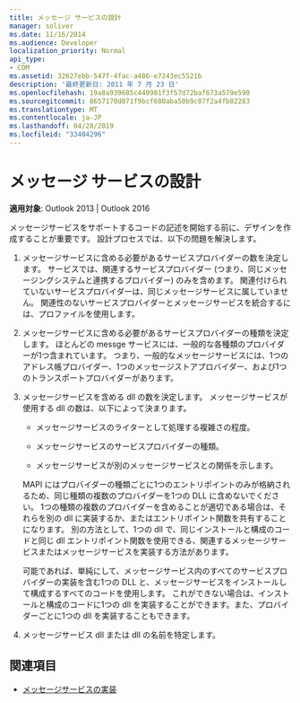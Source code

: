 ```yaml
---
title: メッセージ サービスの設計
manager: soliver
ms.date: 11/16/2014
ms.audience: Developer
localization_priority: Normal
api_type:
- COM
ms.assetid: 32627ebb-547f-4fac-a406-e7243ec5521b
description: '最終更新日: 2011 年 7 月 23 日'
ms.openlocfilehash: 19a8a939685c440901f3f57d72baf673a579e590
ms.sourcegitcommit: 8657170d071f9bcf680aba50b9c07f2a4fb82283
ms.translationtype: MT
ms.contentlocale: ja-JP
ms.lasthandoff: 04/28/2019
ms.locfileid: "33404296"
---
```

# <a name="designing-a-message-service"></a>メッセージ サービスの設計

**適用対象**: Outlook 2013 | Outlook 2016 
  
メッセージサービスをサポートするコードの記述を開始する前に、デザインを作成することが重要です。 設計プロセスでは、以下の問題を解決します。
  
1. メッセージサービスに含める必要があるサービスプロバイダーの数を決定します。 サービスでは、関連するサービスプロバイダー (つまり、同じメッセージングシステムと連携するプロバイダー) のみを含めます。 関連付けられていないサービスプロバイダーは、同じメッセージサービスに属していません。 関連性のないサービスプロバイダーとメッセージサービスを統合するには、プロファイルを使用します。
    
2. メッセージサービスに含める必要があるサービスプロバイダーの種類を決定します。 ほとんどの messge サービスには、一般的な各種類のプロバイダーが1つ含まれています。 つまり、一般的なメッセージサービスには、1つのアドレス帳プロバイダー、1つのメッセージストアプロバイダー、および1つのトランスポートプロバイダーがあります。
    
3. メッセージサービスを含める dll の数を決定します。 メッセージサービスが使用する dll の数は、以下によって決まります。
    
   - メッセージサービスのライターとして処理する複雑さの程度。
    
   - メッセージサービスのサービスプロバイダーの種類。
    
   - メッセージサービスが別のメッセージサービスとの関係を示します。
    
   MAPI にはプロバイダーの種類ごとに1つのエントリポイントのみが格納されるため、同じ種類の複数のプロバイダーを1つの DLL に含めないでください。 1つの種類の複数のプロバイダーを含めることが適切である場合は、それらを別の dll に実装するか、またはエントリポイント関数を共有することになります。 別の方法として、1つの dll で、同じインストールと構成のコードと同じ dll エントリポイント関数を使用できる、関連するメッセージサービスまたはメッセージサービスを実装する方法があります。
    
   可能であれば、単純にして、メッセージサービス内のすべてのサービスプロバイダーの実装を含む1つの DLL と、メッセージサービスをインストールして構成するすべてのコードを使用します。 これができない場合は、インストールと構成のコードに1つの dll を実装することができます。また、プロバイダーごとに1つの dll を実装することもできます。
    
4. メッセージサービス dll または dll の名前を特定します。 
    
## <a name="see-also"></a>関連項目

- [メッセージサービスの実装](message-service-implementation.md)

